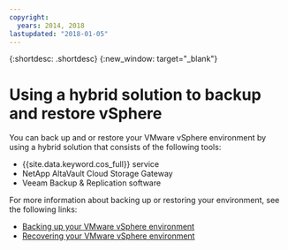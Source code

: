 ```yaml
---
copyright:
  years: 2014, 2018
lastupdated: "2018-01-05"
---
```

{:shortdesc: .shortdesc}
{:new_window: target="_blank"}

# Using a hybrid solution to backup and restore vSphere

<!--Data backup is currently the most trusted means of maintaining safety, integrity, and redundancy. However, as the amount of backed up data increases, so does the amount of space needed to store it. In the past, storing backups on high-performance storage or tape were feasible solutions. Today, enterprises are seeking to alleviate the capital and operational costs associated with physical on-premises storage by augmenting or even replacing it with Object Storage.--> 
You can back up and or restore your VMware vSphere environment by using a hybrid solution that consists of the following tools:

* {{site.data.keyword.cos_full}} service
* NetApp AltaVault Cloud Storage Gateway
* Veeam Backup & Replication software

For more information about backing up or restoring your environment, see the following links:

* [Backing up your VMware vSphere environment](/docs/infrastructure/virtualization?topic=Virtualization-backing-up-your-vmware-vsphere-environment-by-using-veeam)
* [Recovering your VMware vSphere environment](/docs/infrastructure/virtualization?topic=Virtualization-recovering-your-vmware-vsphere-environment)
